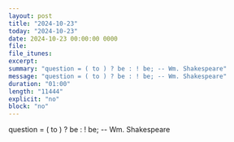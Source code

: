 ```yaml
---
layout: post
title: "2024-10-23"
today: "2024-10-23"
date: 2024-10-23 00:00:00 0000
file:
file_itunes:
excerpt:
summary: "question = ( to ) ? be : ! be; -- Wm. Shakespeare"
message: "question = ( to ) ? be : ! be; -- Wm. Shakespeare"
duration: "01:00"
length: "11444"
explicit: "no"
block: "no"
---
```

question = ( to ) ? be : ! be; -- Wm. Shakespeare

